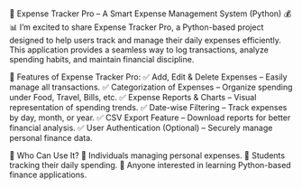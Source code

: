 📂 Expense Tracker Pro – A Smart Expense Management System (Python) 💰📊
I’m excited to share Expense Tracker Pro, a Python-based project designed to help users track and manage their daily expenses efficiently. This application provides a seamless way to log transactions, analyze spending habits, and maintain financial discipline.

📌 Features of Expense Tracker Pro:
✅ Add, Edit & Delete Expenses – Easily manage all transactions.
✅ Categorization of Expenses – Organize spending under Food, Travel, Bills, etc.
✅ Expense Reports & Charts – Visual representation of spending trends.
✅ Date-wise Filtering – Track expenses by day, month, or year.
✅ CSV Export Feature – Download reports for better financial analysis.
✅ User Authentication (Optional) – Securely manage personal finance data.


🎯 Who Can Use It?
🔹 Individuals managing personal expenses.
🔹 Students tracking their daily spending.
🔹 Anyone interested in learning Python-based finance applications.
